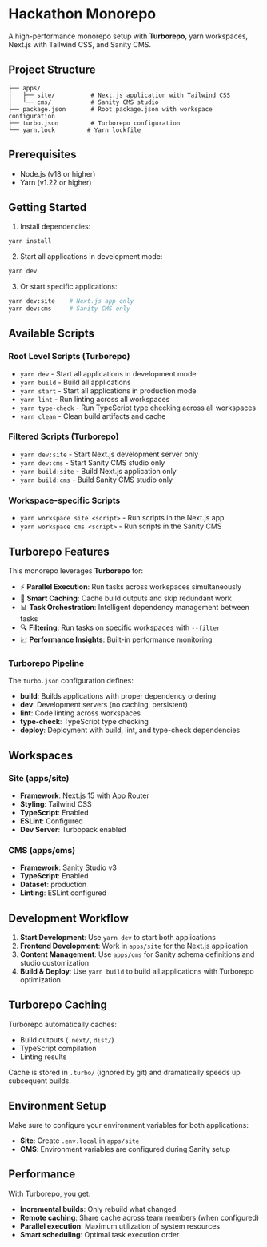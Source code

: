 # Hackathon Monorepo

A high-performance monorepo setup with **Turborepo**, yarn workspaces, Next.js with Tailwind CSS, and Sanity CMS.

## Project Structure

```
├── apps/
│   ├── site/          # Next.js application with Tailwind CSS
│   └── cms/           # Sanity CMS studio
├── package.json       # Root package.json with workspace configuration
├── turbo.json         # Turborepo configuration
└── yarn.lock         # Yarn lockfile
```

## Prerequisites

- Node.js (v18 or higher)
- Yarn (v1.22 or higher)

## Getting Started

1. Install dependencies:

```bash
yarn install
```

2. Start all applications in development mode:

```bash
yarn dev
```

3. Or start specific applications:

```bash
yarn dev:site    # Next.js app only
yarn dev:cms     # Sanity CMS only
```

## Available Scripts

### Root Level Scripts (Turborepo)

- `yarn dev` - Start all applications in development mode
- `yarn build` - Build all applications
- `yarn start` - Start all applications in production mode
- `yarn lint` - Run linting across all workspaces
- `yarn type-check` - Run TypeScript type checking across all workspaces
- `yarn clean` - Clean build artifacts and cache

### Filtered Scripts (Turborepo)

- `yarn dev:site` - Start Next.js development server only
- `yarn dev:cms` - Start Sanity CMS studio only
- `yarn build:site` - Build Next.js application only
- `yarn build:cms` - Build Sanity CMS studio only

### Workspace-specific Scripts

- `yarn workspace site <script>` - Run scripts in the Next.js app
- `yarn workspace cms <script>` - Run scripts in the Sanity CMS

## Turborepo Features

This monorepo leverages **Turborepo** for:

- ⚡ **Parallel Execution**: Run tasks across workspaces simultaneously
- 🎯 **Smart Caching**: Cache build outputs and skip redundant work
- 📊 **Task Orchestration**: Intelligent dependency management between tasks
- 🔍 **Filtering**: Run tasks on specific workspaces with `--filter`
- 📈 **Performance Insights**: Built-in performance monitoring

### Turborepo Pipeline

The `turbo.json` configuration defines:

- **build**: Builds applications with proper dependency ordering
- **dev**: Development servers (no caching, persistent)
- **lint**: Code linting across workspaces
- **type-check**: TypeScript type checking
- **deploy**: Deployment with build, lint, and type-check dependencies

## Workspaces

### Site (apps/site)

- **Framework**: Next.js 15 with App Router
- **Styling**: Tailwind CSS
- **TypeScript**: Enabled
- **ESLint**: Configured
- **Dev Server**: Turbopack enabled

### CMS (apps/cms)

- **Framework**: Sanity Studio v3
- **TypeScript**: Enabled
- **Dataset**: production
- **Linting**: ESLint configured

## Development Workflow

1. **Start Development**: Use `yarn dev` to start both applications
2. **Frontend Development**: Work in `apps/site` for the Next.js application
3. **Content Management**: Use `apps/cms` for Sanity schema definitions and studio customization
4. **Build & Deploy**: Use `yarn build` to build all applications with Turborepo optimization

## Turborepo Caching

Turborepo automatically caches:

- Build outputs (`.next/`, `dist/`)
- TypeScript compilation
- Linting results

Cache is stored in `.turbo/` (ignored by git) and dramatically speeds up subsequent builds.

## Environment Setup

Make sure to configure your environment variables for both applications:

- **Site**: Create `.env.local` in `apps/site`
- **CMS**: Environment variables are configured during Sanity setup

## Performance

With Turborepo, you get:

- **Incremental builds**: Only rebuild what changed
- **Remote caching**: Share cache across team members (when configured)
- **Parallel execution**: Maximum utilization of system resources
- **Smart scheduling**: Optimal task execution order
